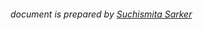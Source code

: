 
###### document is prepared by [Suchismita Sarker](https://www.linkedin.com/in/suchismita-sarker-99b643b3/)


